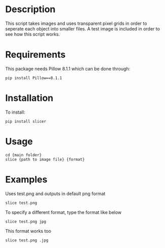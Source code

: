 # Description
This script takes images and uses transparent pixel grids in order to seperate each object into smaller files. A test image is included in order to see how this script works.

# Requirements
This package needs Pillow 8.1.1 which can be done through:
```
pip install Pillow==8.1.1
```

# Installation
To install:
```
pip install slicer
```

# Usage
```
cd {main folder}
slice {path to image file} {format}
```

# Examples
Uses test.png and outputs in default png format
```
slice test.png
```

To specify a different format, type the format like below
```
slice test.png jpg
```

This format works too
```
slice test.png .jpg
```


